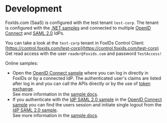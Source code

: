 # Development

FoxIds.com (SaaS) is configured with the test tenant `test-corp`. The tenant is configured with the [.NET samples](samples.md) and connected to multiple [OpenID Connect](up-party-oidc.md) and [SAML 2.0](up-party-saml-2.0.md) IdPs.

You can take a look at the `test-corp` tenant in FoxIDs Control Client: [https://control.foxids.com/test-corp](https://control.foxids.com/test-corp)  
Get read access with the user `reader@foxids.com` and password `TestAccess!`

Online samples:  
  - Open the [OpenID Connect sample](https://aspnetcoreoidcallupsample.itfoxtec.com) where you can log in directly in FoxIDs or by a connected IdP. The authenticated user's claims are listed after log in and you can call the APIs directly
    or by the use of [token exchange](token-exchange.md).  
    See more information in the [sample docs](samples.md#aspnetcoreoidcauthcodealluppartiessample).
  - If you authenticate with the [IdP SAML 2.0 sample](https://aspnetcoresamlidpsample.itfoxtec.com/) in the [OpenID Connect sample](https://aspnetcoreoidcallupsample.itfoxtec.com) 
    you can find the users session and initiate single logout from the [IdP SAML 2.0 sample](https://aspnetcoresamlidpsample.itfoxtec.com/).  
    See more information in the [sample docs](samples.md#aspnetcoresamlidpsample).
